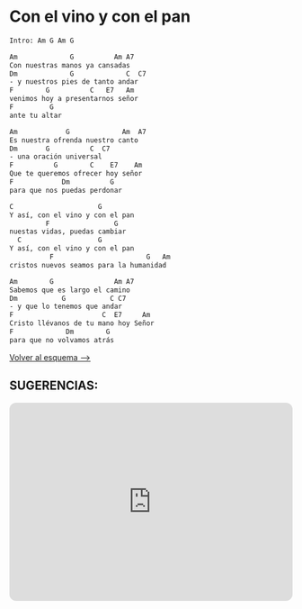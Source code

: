 # Con el vino y con el pan

```bash hl_lines="21-28"
Intro: Am G Am G

Am             G          Am A7
Con nuestras manos ya cansadas
Dm             G             C  C7
- y nuestros pies de tanto andar
F        G          C   E7   Am
venimos hoy a presentarnos señor
F         G
ante tu altar

Am            G             Am  A7
Es nuestra ofrenda nuestro canto
Dm       G          C  C7
- una oración universal
F          G        C    E7    Am
Que te queremos ofrecer hoy señor
F            Dm          G
para que nos puedas perdonar

C                     G
Y así, con el vino y con el pan
         F                G
nuestas vidas, puedas cambiar
  C                   G
Y así, con el vino y con el pan
          F                       G   Am
cristos nuevos seamos para la humanidad

Am        G               Am A7
Sabemos que es largo el camino
Dm           G           C C7
- y que lo tenemos que andar
F                      C  E7     Am
Cristo llévanos de tu mano hoy Señor
F             Dm        G
para que no volvamos atrás


```

[Volver al esquema -->](../index.md)

## SUGERENCIAS:

<iframe style="border-radius:12px" src="https://open.spotify.com/embed/track/6jrzjbWFMkopcOT71VC1yn?utm_source=generator" width="100%" height="352" frameBorder="0" allowfullscreen="" allow="autoplay; clipboard-write; encrypted-media; fullscreen; picture-in-picture" loading="lazy"></iframe>
